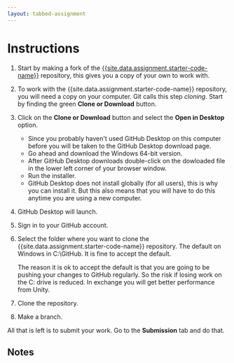 ```yaml
---
layout: tabbed-assignment
---
```


# Instructions

1. Start by making a fork of the [{{site.data.assignment.starter-code-name}}][starter-code-url] repository, this gives you a copy of your own to work with.
1. To work with the {{site.data.assignment.starter-code-name}} repository, you will need a copy on your computer. Git calls this step _cloning_. Start by finding the green **Clone or Download** button.
1. Click on the **Clone or Download** button and select the **Open in Desktop** option.
   - Since you probably haven't used GitHub Desktop on this computer before you will be taken to the GitHub Desktop download page.
   - Go ahead and download the Windows 64-bit version.
   - After GitHub Desktop downloads double-click on the dowloaded file in the lower left corner of your browser window.
   - Run the installer.
   - GitHub Desktop does not install globally (for all users), this is why you can install it. But this also means that you will have to do this anytime you are using a new computer.
1. GitHub Desktop will launch.
1. Sign in to your GitHub account.
1. Select the folder where you want to clone the {{site.data.assignment.starter-code-name}} repository. The default on Windows in C:\GitHub. It is fine to accept the default.

   The reason it is ok to accept the default is that you are going to be pushing your changes to GitHub regularly. So the risk if losing work on the C: drive is reduced. In exchange you will get better performance from Unity.
1. Clone the repository.
1. Make a branch.

All that is left is to submit your work. Go to the **Submission** tab and do that.

## Notes

<!-- Don't edit links here, change them in _data/assignment.yml instead, -->

[slides]: <{{site.data.assignment.slides}}>
[starter-code-url]: <{{site.data.assignment.starter-code-url}}>
[template]: <{{site.data.assignment.template}}>
